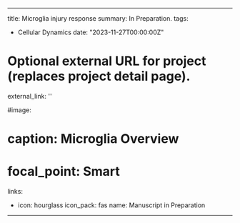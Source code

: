 
---
title: Microglia injury response
summary: In Preparation.
tags:
  - Cellular Dynamics
date: "2023-11-27T00:00:00Z"

# Optional external URL for project (replaces project detail page).
external_link: ''

#image:
#  caption: Microglia Overview
#  focal_point: Smart
links:
  - icon: hourglass
    icon_pack: fas
    name: Manuscript in Preparation
---
